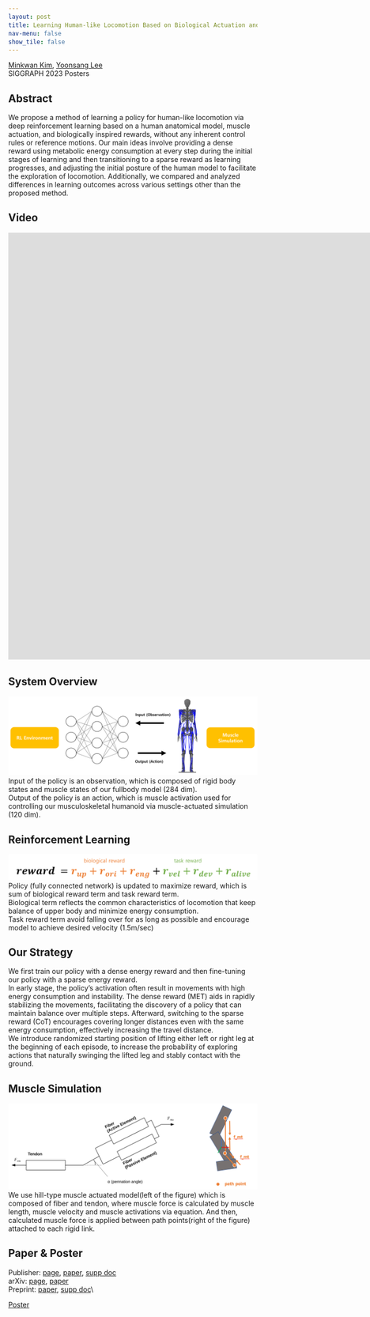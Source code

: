 ```yaml
---
layout: post
title: Learning Human-like Locomotion Based on Biological Actuation and Rewards
nav-menu: false
show_tile: false
---
```


[Minkwan Kim](../people/minkwan-kim.html), [Yoonsang Lee](../people/yoonsang-lee.html)  
SIGGRAPH 2023 Posters

## Abstract
We propose a method of learning a policy for human-like locomotion via deep reinforcement learning based on a human anatomical model, muscle actuation, and biologically inspired rewards, without any inherent control rules or reference motions.
Our main ideas involve providing a dense reward using metabolic energy consumption at every step during the initial stages of learning and then transitioning to a sparse reward as learning progresses,
and adjusting the initial posture of the human model to facilitate the exploration of locomotion.
Additionally, we compared and analyzed differences in learning outcomes across various settings other than the proposed method.

## Video 
<div id="iframe_container"> <div id="iframe">
<iframe width="1536" height="864" src="https://www.youtube.com/embed/QPGUvpJm_Hk" title="Learning Human-like Locomotion Based on Biological Actuation and Rewards" frameborder="0" allow="accelerometer; autoplay; clipboard-write; encrypted-media; gyroscope; picture-in-picture; web-share" allowfullscreen></iframe>
</div></div>  

## System Overview
![](../assets/publications/2023-learning-human-like/overview-human-like.png)
Input of the policy is an observation, which is composed of rigid body states and muscle states of our fullbody model (284 dim). <br>
Output of the policy is an action, which is muscle activation used for controlling our musculoskeletal humanoid via muscle-actuated simulation (120 dim).

## Reinforcement Learning
![](../assets/publications/2023-learning-human-like/rew-human-like.png)
Policy (fully connected network) is updated to maximize reward, which is sum of biological reward term and task reward term. <br>
Biological term reflects the common characteristics of locomotion that keep balance of upper body and minimize energy consumption. <br>
Task reward term avoid falling over for as long as possible and encourage model to achieve desired velocity (1.5m/sec)

## Our Strategy
We first train our policy with a dense energy reward and then fine-tuning our policy with a sparse energy reward.<br>
In early stage, the policy’s activation often result in movements with high energy consumption and instability.
The dense reward (MET) aids in rapidly stabilizing the movements, facilitating the discovery of a policy that can maintain balance over multiple steps. Afterward, switching to the sparse reward (CoT) encourages covering longer distances even with the same energy consumption, effectively increasing the travel distance.<br>
We introduce randomized starting position of lifting either left or right leg at the beginning of each episode, to increase the probability of exploring actions that naturally swinging the lifted leg and stably contact with the ground.

## Muscle Simulation
![](../assets/publications/2023-learning-human-like/muscle-human-like.png)
We use hill-type muscle actuated model(left of the figure) which is composed of fiber and tendon, where muscle force is calculated by muscle length, muscle velocity and muscle activations via equation. And then, calculated muscle force is applied between path points(right of the figure) attached to each rigid link.

## Paper & Poster
Publisher: [page](https://dl.acm.org/doi/abs/10.1145/3588028.3603646), [paper](https://dl.acm.org/doi/pdf/10.1145/3588028.3603646), [supp doc](https://dl.acm.org/action/downloadSupplement?doi=10.1145%2F3588028.3603646&file=supp.pdf)\
arXiv: [page](http://arxiv.org/abs/2401.15664), [paper](http://arxiv.org/pdf/2401.15664)\
Preprint: [paper](https://gitcgr.hanyang.ac.kr/publications/2023-learning-human-like/learning-human-like-preprint.pdf), [supp doc](https://gitcgr.hanyang.ac.kr/publications/2023-learning-human-like/learning-human-like-supp.pdf)\
<!--Supplementary document: [pdf](https://gitcgr.hanyang.ac.kr/publications/2023-learning-human-like/learning-human-like-supp.pdf) (1.3MB)\-->
[Poster](https://gitcgr.hanyang.ac.kr/publications/2023-learning-human-like/learning-human-like-poster.pdf)
